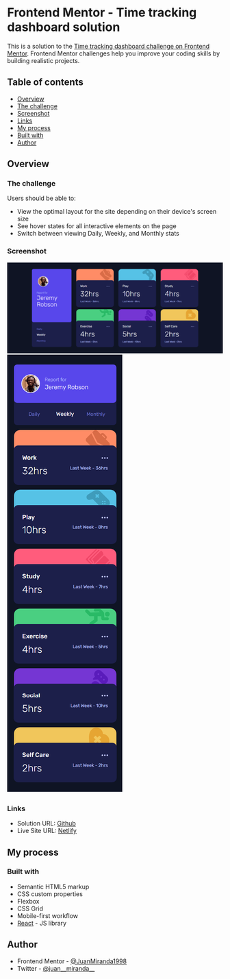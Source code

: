 # Frontend Mentor - Time tracking dashboard solution

This is a solution to the [Time tracking dashboard challenge on Frontend Mentor](https://www.frontendmentor.io/challenges/time-tracking-dashboard-UIQ7167Jw). Frontend Mentor challenges help you improve your coding skills by building realistic projects. 

## Table of contents

- [Overview](#overview)
- [The challenge](#the-challenge)
- [Screenshot](#screenshot)
- [Links](#links)
- [My process](#my-process)
- [Built with](#built-with)
- [Author](#author)


## Overview

### The challenge

Users should be able to:

- View the optimal layout for the site depending on their device's screen size
- See hover states for all interactive elements on the page
- Switch between viewing Daily, Weekly, and Monthly stats

### Screenshot

![Desktop(1440px)](./capture/capture-desktop.png)
![Mobile(375px)](./capture/capture-mobile.png)


### Links

- Solution URL: [Github](https://your-solution-url.com)
- Live Site URL: [Netlify](https://your-live-site-url.com)

## My process

### Built with

- Semantic HTML5 markup
- CSS custom properties
- Flexbox
- CSS Grid
- Mobile-first workflow
- [React](https://reactjs.org/) - JS library


## Author

- Frontend Mentor - [@JuanMiranda1998](https://www.frontendmentor.io/profile/JuanMiranda1998)
- Twitter - [@juan__miranda__](https://twitter.com/juan__miranda__)